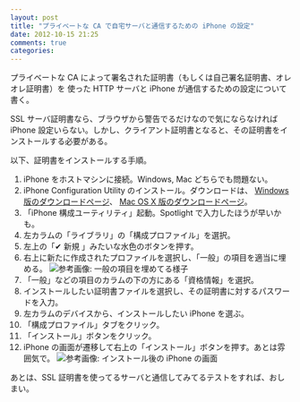 ```yaml
---
layout: post
title: "プライベートな CA で自宅サーバと通信するための iPhone の設定"
date: 2012-10-15 21:25
comments: true
categories: 
---
```


プライベートな CA によって署名された証明書（もしくは自己署名証明書、オレオレ証明書）を
使った HTTP サーバと iPhone が通信するための設定について書く。

SSL サーバ証明書なら、ブラウザから警告でるだけなので気にならなければ iPhone
設定いらない。しかし、クライアント証明書となると、その証明書をインストールする必要がある。

以下、証明書をインストールする手順。

1. iPhone をホストマシンに接続。Windows, Mac どちらでも問題ない。
2. iPhone Configuration Utility のインストール。ダウンロードは、
   [Windows 版のダウンロードページ](http://support.apple.com/kb/DL1466)、
   [Mac OS X 版のダウンロードページ](http://support.apple.com/kb/DL1465)。
3. 「iPhone 構成ユーティリティ」起動。Spotlight で入力したほうが早いかも。
4. 左カラムの「ライブラリ」の「構成プロファイル」を選択。
5. 左上の「✔ 新規 」みたいな水色のボタンを押す。
6. 右上に新たに作成されたプロファイルを選択し、「一般」の項目を適当に埋める。
   ![参考画像: 一般の項目を埋めてる様子](http://k-ui.jp/d/iphone_configuration_utility_ss.jpg)
7. 「一般」などの項目のカラムの下の方にある「資格情報」を選択。
8. インストールしたい証明書ファイルを選択し、その証明書に対するパスワードを入力。
9. 左カラムのデバイスから、インストールしたい iPhone を選ぶ。
10. 「構成プロファイル」タブをクリック。
11. 「インストール」ボタンをクリック。
12. iPhone の画面が遷移して右上の「インストール」ボタンを押す。あとは雰囲気で。
    ![参考画像: インストール後の iPhone の画面](http://k-ui.jp/d/installing_a_profile_in_iphone.jpg)

あとは、SSL 証明書を使ってるサーバと通信してみてるテストをすれば、おしまい。

